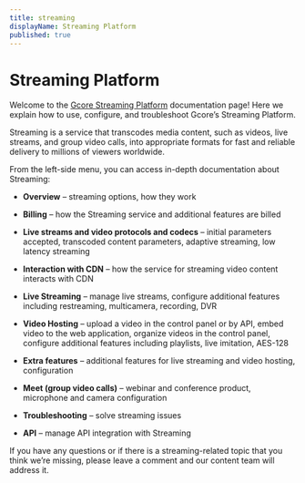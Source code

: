 ```yaml
---
title: streaming
displayName: Streaming Platform
published: true
---
```

# Streaming Platform

Welcome to the <a href="https://gcore.com/streaming-platform" target="_blank">Gcore Streaming Platform</a> documentation page! Here we explain how to use, configure, and troubleshoot Gcore’s Streaming Platform.

Streaming is a service that transcodes media content, such as videos, live streams, and group video calls, into appropriate formats for fast and reliable delivery to millions of viewers worldwide.

From the left-side menu, you can access in-depth documentation about Streaming:

-   **Overview** – streaming options, how they work

-   **Billing** – how the Streaming service and additional features are billed

-   **Live streams and video protocols and codecs** – initial parameters accepted, transcoded content parameters, adaptive streaming, low latency streaming

-   **Interaction with CDN** – how the service for streaming video content interacts with CDN

-   **Live Streaming** – manage live streams, configure additional features including restreaming, multicamera, recording, DVR

-   **Video Hosting** – upload a video in the control panel or by API, embed video to the web application, organize videos in the control panel, configure additional features including playlists, live imitation, AES-128

-   **Extra features** – additional features for live streaming and video hosting, configuration

-   **Meet (group video calls)** – webinar and conference product, microphone and camera configuration

-   **Troubleshooting** – solve streaming issues

-   **API** – manage API integration with Streaming

If you have any questions or if there is a streaming-related topic that you think we’re missing, please leave a comment and our content team will address it.
